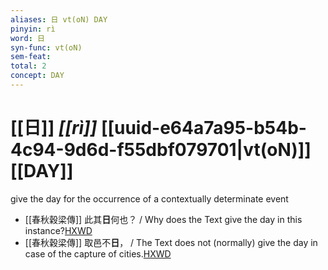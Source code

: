 ```yaml
---
aliases: 日 vt(oN) DAY
pinyin: rì
word: 日
syn-func: vt(oN)
sem-feat: 
total: 2
concept: DAY 
---
```

# [[日]] *[[rì]]*  [[uuid-e64a7a95-b54b-4c94-9d6d-f55dbf079701|vt(oN)]] [[DAY]]
give the day for the occurrence of a contextually determinate event
 - [[春秋穀梁傳]] 此其**日**何也？ / Why does the Text give the day in this instance?[HXWD](https://hxwd.org/textview.html?location=KR1e0008_tls_001-78a.10)
 - [[春秋穀梁傳]] 取邑不**日**， / The Text does not (normally) give the day in case of the capture of cities.[HXWD](https://hxwd.org/textview.html?location=KR1e0008_tls_001-78a.9)